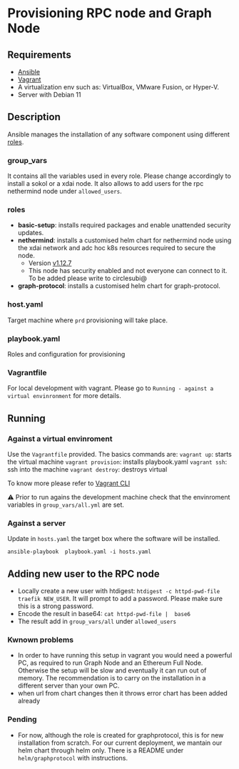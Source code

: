 # Provisioning RPC node and Graph Node

## Requirements
- [Ansible](https://www.ansible.com/)
- [Vagrant](https://www.vagrantup.com/downloads)
- A  virtualization env such as:  VirtualBox, VMware Fusion, or Hyper-V.
- Server with Debian 11

## Description
Ansible manages the installation of any software component using different [roles](https://docs.ansible.com/ansible/latest/user_guide/playbooks_reuse_roles.html#roles).

### group_vars
It contains all the variables used in every role. Please change accordingly to install a sokol or a xdai node. 
It also allows to add users for the rpc nethermind node under `allowed_users`.



### roles
- **basic-setup**: installs required packages and enable unattended security updates. 
- **nethermind**: installs a customised helm chart for nethermind node using the xdai network and adc hoc k8s resources required to secure the node. 
    - Version  [v1.12.7](https://github.com/NethermindEth/nethermind/releases/tag/1.12.7)
    - This node has security enabled and not everyone can connect to it. To be added please write to circlesubi@
- **graph-protocol**: installs a customised helm chart for graph-protocol. 
### host.yaml
Target machine where `prd` provisioning will take place. 

### playbook.yaml
Roles and configuration for provisioning 

### Vagrantfile
For local development with vagrant. Please go to `Running - against a virtual envinronment` for more details. 

## Running 

### Against a virtual envinroment 
Use the `Vagrantfile` provided. The basics commands are:
`vagrant up`: starts the virtual machine 
`vagrant provision`: installs playbook.yaml
`vagrant ssh`: ssh into the machine
`vagrant destroy`: destroys virtual

To know more please refer to [Vagrant CLI](https://www.vagrantup.com/docs/cli)

⚠️ Prior to run agains the development machine check that the envinroment variables in `group_vars/all.yml` are set. 

### Against a server 
Update in `hosts.yaml` the target box where the software will be installed. 

```ansible-playbook  playbook.yaml -i hosts.yaml ```

## Adding new user to the RPC node 

- Locally create a new user  with htdigest: `htdigest -c httpd-pwd-file traefik NEW_USER`. It will prompt to add a password. Please make sure this is a strong password. 
- Encode the result in base64: `cat httpd-pwd-file |  base6` 
- The result add in `group_vars/all` under `allowed_users`

### Kwnown problems

- In order to have running this setup in vagrant you would need a powerful PC, as required to run Graph Node and an Ethereum Full Node. Otherwise the setup will be slow and eventually it can run out of memory. The recommendation is to carry on the installation in a different server than your own PC. 
- when url from chart changes then it throws error chart has been added already

### Pending 
- For now, although the role is created for graphprotocol, this is for new installation from scratch. For our current deployment, we mantain our helm chart through helm only. There is a README under `helm/graphprotocol` with instructions. 
